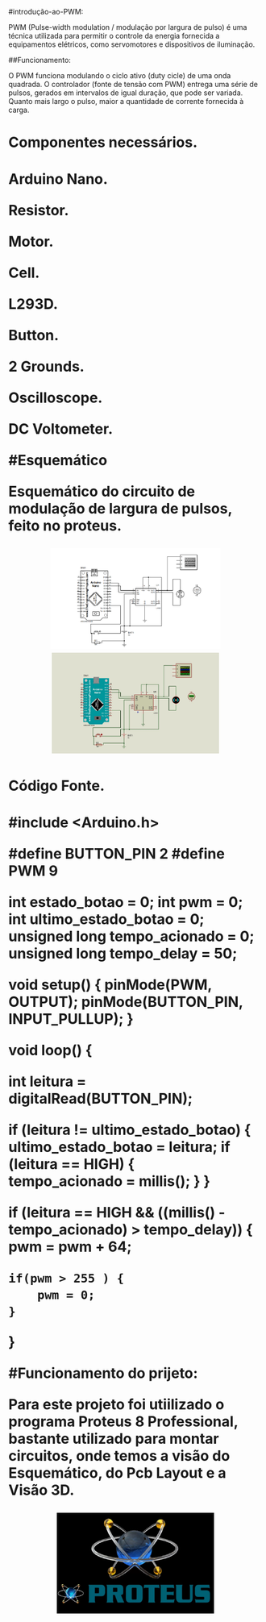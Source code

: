 #introdução-ao-PWM:
<p>PWM (Pulse-width modulation / modulação por largura de pulso) é uma técnica utilizada para permitir o controle da energia fornecida a equipamentos elétricos, como servomotores e dispositivos de iluminação.<p>
##Funcionamento:
<p>O PWM funciona modulando o ciclo ativo (duty cicle) de uma onda quadrada.  O controlador (fonte de tensão com PWM) entrega uma série de pulsos, gerados em intervalos de igual duração, que pode ser variada. Quanto mais largo o pulso, maior a quantidade de corrente fornecida à carga.<p>


<h1>Componentes necessários.<h1>

<p>Arduino Nano.<p>
<p>Resistor.<p>
<p>Motor.<p>
<p>Cell.<p>
<p>L293D.<p>
<p>Button.<p>
<p>2 Grounds.<p>
<p>Oscilloscope.<p>
<p>DC Voltometer.<p>

#Esquemático 

<p>Esquemático do circuito de modulação de largura de pulsos, feito no proteus.<p>



<div align=center>

<img height="200em" src="./schematics/pwm-controller-schematic.png">

</div>

<div align=center>

<img height="200em" src="./img/pwm.png">

</div>

<h1>Código Fonte.<h1>

#include <Arduino.h>


#define BUTTON_PIN 2
#define PWM 9


int estado_botao = 0;
int pwm = 0;
int ultimo_estado_botao = 0;
unsigned long tempo_acionado = 0;
unsigned long tempo_delay = 50;

void setup() {
  pinMode(PWM, OUTPUT);
  pinMode(BUTTON_PIN, INPUT_PULLUP);
}

void loop() {

  int leitura = digitalRead(BUTTON_PIN);

  if (leitura != ultimo_estado_botao) {
    ultimo_estado_botao = leitura;
    if (leitura == HIGH) {  
      tempo_acionado = millis();
    }
  }

  if (leitura == HIGH && ((millis() - tempo_acionado) > tempo_delay)) {
    pwm = pwm + 64;

    if(pwm > 255 ) {
        pwm = 0;
    }
  }

  #Funcionamento do prijeto:
  <p>Para este projeto foi utiilizado o programa Proteus 8 Professional, bastante utilizado para montar circuitos, onde temos a visão do Esquemático, do Pcb Layout e a Visão 3D.<p>

<div align=center>

<img height="200em" src="./img/proteus.png">

</div>